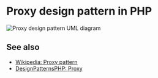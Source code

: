 # Proxy design pattern in PHP

![Proxy design pattern UML diagram](https://raw.githubusercontent.com/phpearth/PHP.earth/master/assets/images/oop/design-patterns/structural/proxy.png "Proxy Design Pattern UML Diagram")

## See also

* [Wikipedia: Proxy pattern](https://en.wikipedia.org/wiki/Proxy_pattern)
* [DesignPatternsPHP: Proxy](http://designpatternsphp.readthedocs.io/en/latest/Structural/Proxy/README.html)

